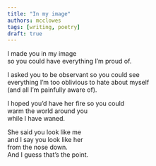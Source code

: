 ```yaml
---
title: "In my image"
authors: mcclowes
tags: [writing, poetry]
draft: true
---
```


I made you in my image  
so you could have everything I’m proud of.  
  
<!--truncate-->    
  
I asked you to be observant so you could see  
everything I’m too oblivious to hate about myself  
(and all I’m painfully aware of).  
  
I hoped you’d have her fire so you could  
warm the world around you  
while I have waned.  
  
She said you look like me  
and I say you look like her  
from the nose down.  
And I guess that’s the point.  